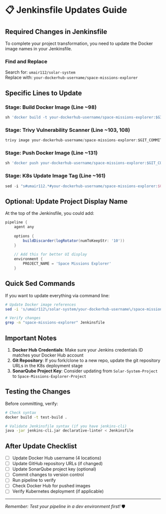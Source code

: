 # 📋 Jenkinsfile Updates Guide

## Required Changes in Jenkinsfile

To complete your project transformation, you need to update the Docker image names in your Jenkinsfile.

### Find and Replace

Search for: `umair112/solar-system`  
Replace with: `your-dockerhub-username/space-missions-explorer`

## Specific Lines to Update

### Stage: Build Docker Image (Line ~98)
```groovy
sh 'docker build -t your-dockerhub-username/space-missions-explorer:$GIT_COMMIT .'
```

### Stage: Trivy Vulnerability Scanner (Line ~103, 108)
```groovy
trivy image your-dockerhub-username/space-missions-explorer:$GIT_COMMIT \
```

### Stage: Push Docker Image (Line ~131)
```groovy
sh 'docker push your-dockerhub-username/space-missions-explorer:$GIT_COMMIT'
```

### Stage: K8s Update Image Tag (Line ~161)
```groovy
sed -i "s#umair112.*#your-dockerhub-username/space-missions-explorer:$GIT_COMMIT#g" deployment.yml
```

## Optional: Update Project Display Name

At the top of the Jenkinsfile, you could add:
```groovy
pipeline {
    agent any
    
    options {
        buildDiscarder(logRotator(numToKeepStr: '10'))
    }
    
    // Add this for better UI display
    environment {
        PROJECT_NAME = 'Space Missions Explorer'
    }
```

## Quick Sed Commands

If you want to update everything via command line:

```bash
# Update Docker image references
sed -i 's/umair112\/solar-system/your-dockerhub-username\/space-missions-explorer/g' Jenkinsfile

# Verify changes
grep -n "space-missions-explorer" Jenkinsfile
```

## Important Notes

1. **Docker Hub Credentials**: Make sure your Jenkins credentials ID matches your Docker Hub account
2. **Git Repository**: If you fork/clone to a new repo, update the git repository URLs in the K8s deployment stage
3. **SonarQube Project Key**: Consider updating from `Solar-System-Project` to `Space-Missions-Explorer-Project`

## Testing the Changes

Before committing, verify:

```bash
# Check syntax
docker build -t test-build .

# Validate Jenkinsfile syntax (if you have jenkins-cli)
java -jar jenkins-cli.jar declarative-linter < Jenkinsfile
```

## After Update Checklist

- [ ] Update Docker Hub username (4 locations)
- [ ] Update GitHub repository URLs (if changed)
- [ ] Update SonarQube project key (optional)
- [ ] Commit changes to version control
- [ ] Run pipeline to verify
- [ ] Check Docker Hub for pushed images
- [ ] Verify Kubernetes deployment (if applicable)

---

*Remember: Test your pipeline in a dev environment first!* 🛡️
